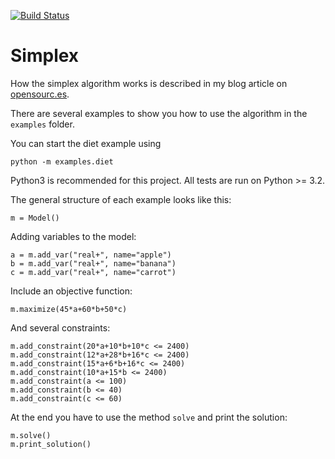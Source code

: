 [![Build Status](https://travis-ci.org/opensourcesblog/simplex.svg?branch=master)](https://travis-ci.org/opensourcesblog/simplex)
# Simplex

How the simplex algorithm works is described in my blog article on [opensourc.es](http://opensourc.es/blog/simplex).

There are several examples to show you how to use the algorithm in the `examples` folder.

You can start the diet example using 
```
python -m examples.diet
```

Python3 is recommended for this project. All tests are run on Python >= 3.2. 


The general structure of each example looks like this:

```
m = Model()
```
Adding variables to the model:
```
a = m.add_var("real+", name="apple")
b = m.add_var("real+", name="banana")
c = m.add_var("real+", name="carrot")
```
Include an objective function:
```
m.maximize(45*a+60*b+50*c)
```
And several constraints:
```
m.add_constraint(20*a+10*b+10*c <= 2400)
m.add_constraint(12*a+28*b+16*c <= 2400)
m.add_constraint(15*a+6*b+16*c <= 2400)
m.add_constraint(10*a+15*b <= 2400)
m.add_constraint(a <= 100)
m.add_constraint(b <= 40)
m.add_constraint(c <= 60)
```

At the end you have to use the method `solve` and print the solution:
```
m.solve()
m.print_solution()
```
